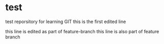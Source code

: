 # test
test reporsitory for learning GIT
this is the first edited line

this line is edited as part of feature-branch
this line is also part of feature branch

